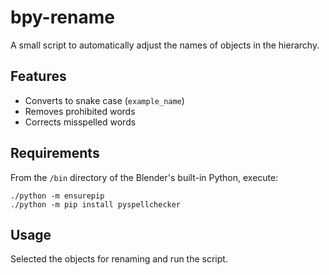# bpy-rename

A small script to automatically adjust the names of objects in the hierarchy.

## Features
- Converts to snake case (`example_name`)
- Removes prohibited words
- Corrects misspelled words


## Requirements
From the `/bin` directory of the Blender's built-in Python, execute:

```
./python -m ensurepip
./python -m pip install pyspellchecker
```

## Usage
Selected the objects for renaming and run the script.
